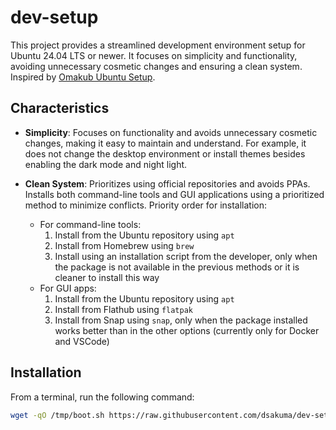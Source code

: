 # dev-setup

This project provides a streamlined development environment setup for Ubuntu 24.04 LTS or newer. It focuses on simplicity and functionality, avoiding unnecessary cosmetic changes and ensuring a clean system. Inspired by [Omakub Ubuntu Setup](https://github.com/basecamp/omakub).

## Characteristics

- **Simplicity**: Focuses on functionality and avoids unnecessary cosmetic changes, making it easy to maintain and understand. For example, it does not change the desktop environment or install themes besides enabling the dark mode and night light.
- **Clean System**: Prioritizes using official repositories and avoids PPAs. Installs both command-line tools and GUI applications using a prioritized method to minimize conflicts. Priority order for installation:

  - For command-line tools:
    1. Install from the Ubuntu repository using `apt`
    2. Install from Homebrew using `brew`
    3. Install using an installation script from the developer, only when the package is not available in the previous methods or it is cleaner to install this way
  - For GUI apps:
    1. Install from the Ubuntu repository using `apt`
    2. Install from Flathub using `flatpak`
    3. Install from Snap using `snap`, only when the package installed works better than in the other options (currently only for Docker and VSCode)

## Installation

From a terminal, run the following command:

```sh
wget -qO /tmp/boot.sh https://raw.githubusercontent.com/dsakuma/dev-setup/main/boot.sh && source /tmp/boot.sh
```

